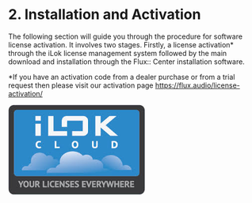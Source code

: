 # 2. Installation and Activation

The following section will guide you through the procedure for software license activation. It involves two stages. Firstly, a license activation* through the iLok license
management system followed by the main download and installation through the
Flux:: Center installation software.

*If you have an activation code from a dealer purchase or from a trial request then please visit
our activation page https://flux.audio/license-activation/

![](../../include/SpatRevolution_UserGuide_-012.jpg)
